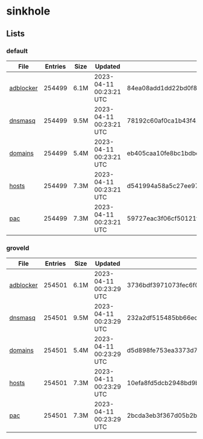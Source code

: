 # sinkhole

## Lists

### default

|File|Entries|Size|Updated|Hash|
|-|-|-|-|-|
|[adblocker](https://raw.githubusercontent.com/groveld/sinkhole/lists/default/adblocker.txt)|254499|6.1M|2023-04-11 00:23:21 UTC|84ea08add1dd22bd0f87a26c5a0895051d13915a36d5b7df475a1053d38a6243|
|[dnsmasq](https://raw.githubusercontent.com/groveld/sinkhole/lists/default/dnsmasq.txt)|254499|9.5M|2023-04-11 00:23:21 UTC|78192c60af0ca1b43f417b37c12bf77eb116027c3f08a3fdd455f6d9fc695828|
|[domains](https://raw.githubusercontent.com/groveld/sinkhole/lists/default/domains.txt)|254499|5.4M|2023-04-11 00:23:21 UTC|eb405caa10fe8bc1bdbd65806f36ef188b23239969becfca99dfa24f96d0a3ce|
|[hosts](https://raw.githubusercontent.com/groveld/sinkhole/lists/default/hosts.txt)|254499|7.3M|2023-04-11 00:23:21 UTC|d541994a58a5c27ee97c6f6a3ce0453cb8d44afe7dc7e0fd15bc55344df03e67|
|[pac](https://raw.githubusercontent.com/groveld/sinkhole/lists/default/pac.txt)|254499|7.3M|2023-04-11 00:23:21 UTC|59727eac3f06cf50121f2a434d16fe05aa38d51580b497bfa1d69b2006e83966|

### groveld

|File|Entries|Size|Updated|Hash|
|-|-|-|-|-|
|[adblocker](https://raw.githubusercontent.com/groveld/sinkhole/lists/groveld/adblocker.txt)|254501|6.1M|2023-04-11 00:23:29 UTC|3736bdf3971073fec6f0c51bd9cad60a9b18c68803c3a560d5ec17b805a6b8e8|
|[dnsmasq](https://raw.githubusercontent.com/groveld/sinkhole/lists/groveld/dnsmasq.txt)|254501|9.5M|2023-04-11 00:23:29 UTC|232a2df515485bb66ed2660366f356152b853dca0ced66b0d7ba54005bad4c56|
|[domains](https://raw.githubusercontent.com/groveld/sinkhole/lists/groveld/domains.txt)|254501|5.4M|2023-04-11 00:23:29 UTC|d5d898fe753ea3373d715135312d87b7b563db800fe1d2ce88d6339b91e5ba26|
|[hosts](https://raw.githubusercontent.com/groveld/sinkhole/lists/groveld/hosts.txt)|254501|7.3M|2023-04-11 00:23:29 UTC|10efa8fd5dcb2948bd9bf46e436275289c6f82feee931e4c4e12b3dfeae65c64|
|[pac](https://raw.githubusercontent.com/groveld/sinkhole/lists/groveld/pac.txt)|254501|7.3M|2023-04-11 00:23:29 UTC|2bcda3eb3f367d05b2b5292237a030cf96fcc72a0282a91c8b5bb7d37173ffca|
